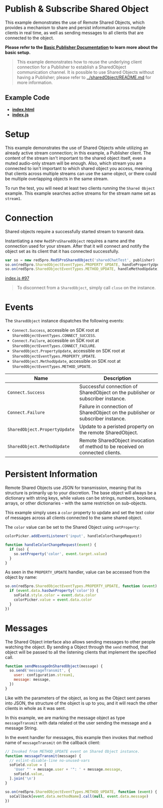 # Publish & Subscribe Shared Object

This example demonstrates the use of Remote Shared Objects, which provides a mechanism to share and persist information across mutiple clients in real time, as well as sending messages to all clients that are connected to the object.

**Please refer to the [Basic Publisher Documentation](../publish/README.md) to learn more about the basic setup.**

> This example demonstrates how to reuse the underlying client connection for a Publisher to establish a SharedObject communication channel. It is possible to use Shared Objects without having a Publisher; please refer to [../sharedObject/README.md](../sharedObject/README.md) for more information.

## Example Code

- **[index.html](index.html)**
- **[index.js](index.js)**

# Setup

This example demonstrates the use of Shared Objects while utilizing an already active stream connection; in this example, a Publisher client. The content of the stream isn't important to the shared object itself, even a muted audio-only stream will be enough. Also, which stream you are connected to isn't important to which shared object you access, meaning that clients across multiple streams can use the same object, or there could be multiple overlapping objects in the same stream.

To run the test, you will need at least two clients running the `Shared Object` example. This example searches active streams for the stream name set as `stream1`.

# Connection

Shared objects require a successfully started stream to transmit data.

Instantiating a new `Red5ProSharedObject` requires a name and the connection used for your stream. After that it will connect and notify the object set as its client that it has connected successfully.

```js
var so = new red5pro.Red5ProSharedObject('sharedChatTest', publisher)
so.on(red5pro.SharedObjectEventTypes.PROPERTY_UPDATE, handlePropertyUpdate)
so.on(red5pro.SharedObjectEventTypes.METHOD_UPDATE, handleMethodUpdate)
```

[index.js #97](index.js#L97)

> To disconnect from a `SharedObject`, simply call `close` on the instance.

# Events

The `SharedObject` instance dispatches the following events:

- `Connect.Success`, accessible on SDK root at `SharedObjectEventTypes.CONNECT_SUCCESS`.
- `Connect.Failure`, accessible on SDK root at `SharedObjectEventTypes.CONNECT_FAILURE`.
- `SharedObject.PropertyUpdate`, accessible on SDK root at `SharedObjectEventTypes.PROPERTY_UPDATE`.
- `SharedObject.MethodUpdate`, accessible on SDK root at `SharedObjectEventTypes.METHOD_UPDATE`.

| Name                          | Description                                                                    |
| ----------------------------- | ------------------------------------------------------------------------------ |
| `Connect.Success`             | Successful connection of SharedObject on the publisher or subscriber instance. |
| `Connect.Failure`             | Failure in connection of SharedObject on the publisher or subscriber instance. |
| `SharedObject.PropertyUpdate` | Update to a peristed property on the remote SharedObject.                      |
| `SharedObject.MethodUpdate`   | Remote SharedObject invocation of method to be received on connected clients.  |

# Persistent Information

Remote Shared Objects use JSON for transmission, meaning that its structure is primarily up to your discretion. The base object will always be a dictionary with string keys, while values can be strings, numbers, booleans, arrays, or other dictionaries - with the same restriction on sub-objects.

This example simply uses a `color` property to update and set the text color of messages across all clients connected to the same shared object.

The `color` value can be set to the Shared Object using `setProperty`:

```js
colorPicker.addEventListener('input', handleColorChangeRequest)

function handleColorChangeRequest(event) {
  if (so) {
    so.setProperty('color', event.target.value)
  }
}
```

As seen in the `PROPERTY_UPDATE` handler, value can be accessed from the object by name:

```js
so.on(red5pro.SharedObjectEventTypes.PROPERTY_UPDATE, function (event) {
  if (event.data.hasOwnProperty('color')) {
    soField.style.color = event.data.color
    colorPicker.value = event.data.color
  }
})
```

# Messages

The Shared Object interface also allows sending messages to other people watching the object. By sending a Object through the `send` method, that object will be passed to all the listening clients that implement the specified call.

```js
function sendMessageOnSharedObject(message) {
  so.send('messageTransmit', {
    user: configuration.stream1,
    message: message,
  })
}
```

Like with the parameters of the object, as long as the Object sent parses into JSON, the structure of the object is up to you, and it will reach the other clients in whole as it was sent.

In this example, we are marking the message object as type `messageTransmit` with data related ot the user sending the message and a message String.

In the event handler for messages, this example then invokes that method name of `messageTransmit` on the callback client:

```js
// Invoked from METHOD_UPDATE event on Shared Object instance.
function messageTransmit(message) {
  // eslint-disable-line no-unused-vars
  soField.value = [
    'User "' + message.user + '": ' + message.message,
    soField.value,
  ].join('\n')
}
```

```js
so.on(red5pro.SharedObjectEventTypes.METHOD_UPDATE, function (event) {
  soCallback[event.data.methodName].call(null, event.data.message)
})
```
